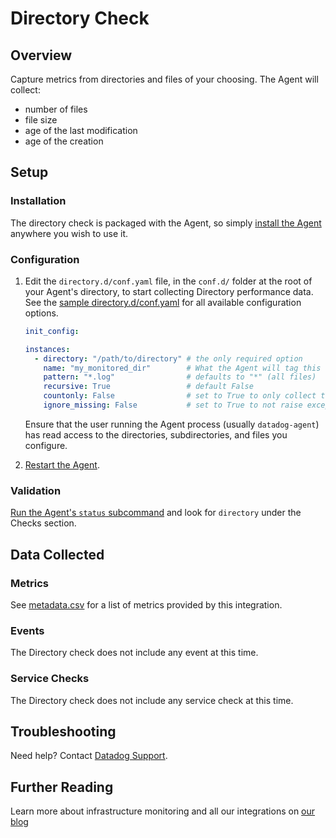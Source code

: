 # Directory Check
## Overview

Capture metrics from directories and files of your choosing. The Agent will collect:

  * number of files
  * file size
  * age of the last modification
  * age of the creation

## Setup
### Installation

The directory check is packaged with the Agent, so simply [install the Agent][1] anywhere you wish to use it.

### Configuration

1. Edit the `directory.d/conf.yaml` file, in the `conf.d/` folder at the root of your Agent's directory, to start collecting Directory performance data.    
See the [sample directory.d/conf.yaml][2] for all available configuration options.

    ```yaml
    init_config:

    instances:
      - directory: "/path/to/directory" # the only required option
        name: "my_monitored_dir"        # What the Agent will tag this directory's metrics with. Defaults to "directory"
        pattern: "*.log"                # defaults to "*" (all files)
        recursive: True                 # default False
        countonly: False                # set to True to only collect the number of files matching 'pattern'. Useful for very large directories.
        ignore_missing: False           # set to True to not raise exceptions on missing or inaccessible directories
    ```

    Ensure that the user running the Agent process (usually `datadog-agent`) has read access to the directories, subdirectories, and files you configure.

2. [Restart the Agent][3].

### Validation

[Run the Agent's `status` subcommand][4] and look for `directory` under the Checks section.

## Data Collected
### Metrics

See [metadata.csv][5] for a list of metrics provided by this integration.

### Events
The Directory check does not include any event at this time.

### Service Checks
The Directory check does not include any service check at this time.

## Troubleshooting
Need help? Contact [Datadog Support][6].

## Further Reading
Learn more about infrastructure monitoring and all our integrations on [our blog][7]


[1]: https://app.datadoghq.com/account/settings#agent
[2]: https://github.com/DataDog/integrations-core/blob/master/directory/conf.yaml.example
[3]: https://docs.datadoghq.com/agent/faq/agent-commands/#start-stop-restart-the-agent
[4]: https://docs.datadoghq.com/agent/faq/agent-commands/#agent-status-and-information
[5]: https://github.com/DataDog/integrations-core/blob/master/directory/metadata.csv
[6]: http://docs.datadoghq.com/help/
[7]: https://www.datadoghq.com/blog/
